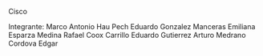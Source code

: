 C i s c o 

Integrante:
Marco Antonio Hau Pech
Eduardo Gonzalez Manceras
Emiliana Esparza Medina 
Rafael Coox Carrillo
Eduardo Gutierrez
Arturo 
Medrano Cordova Edgar
